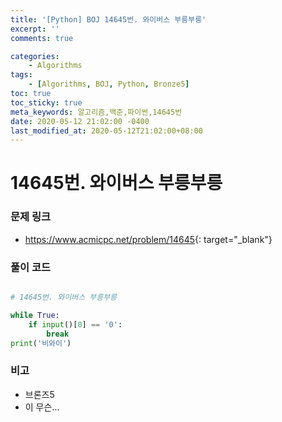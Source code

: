 ```yaml
---
title: '[Python] BOJ 14645번. 와이버스 부릉부릉'
excerpt: ''
comments: true

categories:
    - Algorithms
tags:
    - [Algorithms, BOJ, Python, Bronze5]
toc: true
toc_sticky: true
meta_keywords: 알고리즘,백준,파이썬,14645번
date: 2020-05-12 21:02:00 -0400
last_modified_at: 2020-05-12T21:02:00+08:00
---
```


# 14645번. 와이버스 부릉부릉

### 문제 링크

-   <https://www.acmicpc.net/problem/14645>{: target="\_blank"}

### 풀이 코드

```python

# 14645번. 와이버스 부릉부릉

while True:
    if input()[0] == '0':
        break
print('비와이')
```

### 비고

-   브론즈5
-   이 무슨...
